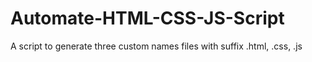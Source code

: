 # Automate-HTML-CSS-JS-Script
A script to generate three custom names files with suffix .html, .css, .js
